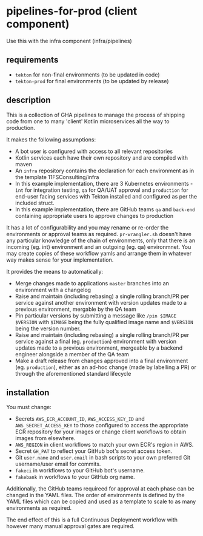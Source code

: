 # pipelines-for-prod (client component)
Use this with the infra component (infra/pipelines)
## requirements
- `tekton` for non-final environments (to be updated in code)
- `tekton-prod` for final environments (to be updated by release)

## description
This is a collection of GHA pipelines to manage the process of shipping code from one to many 'client' Kotlin microservices all the way to production.

It makes the following assumptions:
- A bot user is configured with access to all relevant repositories
- Kotlin services each have their own repository and are compiled with maven
- An `infra` repository contains the declaration for each environment as in the template 11FSConsulting/infra
- In this example implementation, there are 3 Kubernetes environments - `int` for integration testing, `qa` for QA/UAT approval and `production` for end-user facing services with Tekton installed and configured as per the included struct.
- In this example implementation, there are GitHub teams `qa` and `back-end` containing appropriate users to approve changes to production

It has a lot of configurability and you may rename or re-order the environments or approval teams as required. `pr-wrangler.sh` doesn't have any particular knowledge of the chain of environments, only that there is an incoming (eg. int) environment and an outgoing (eg. qa) environmnet. You may create copies of these workflow yamls and arrange them in whatever way makes sense for your implementation.

It provides the means to automatically:
- Merge changes made to applications `master` branches into an environment with a changelog
- Raise and maintain (including rebasing) a single rolling branch/PR per service against another environment with version updates made to a previous environment, mergable by the QA team
- Pin particular versions by submitting a message like `/pin $IMAGE $VERSION` with `$IMAGE` being the fully qualified image name and `$VERSION` being the version number.
- Raise and maintain (including rebasing) a single rolling branch/PR per service against a final (eg. `production`) environment with version updates made to a previous environment, mergeable by a backend engineer alongside a member of the QA team
- Make a draft release from changes approved into a final environment (eg. `production`), either as an ad-hoc change (made by labelling a PR) or through the aforementioned standard lifecycle

## installation
You must change:
- Secrets `AWS_ECR_ACCOUNT_ID`, `AWS_ACCESS_KEY_ID` and `AWS_SECRET_ACCESS_KEY` to those configured to access the appropriate ECR repository for your images or change client workflows to obtain images from elsewhere. 
- `AWS_REGION` in client workflows to match your own ECR's region in AWS.
- Secret `GH_PAT` to reflect your GitHub bot's secret access token.
- Git `user.name` and `user.email` in bash scripts to your own preferred Git username/user email for commits.
- `fakeci` in workflows to your GitHub bot's username.
- `fakebank` in workflows to your GitHub org name.

Additionally, the GitHub teams requireed for approval at each phase can be changed in the YAML files. The order of environments is defined by the YAML files which can be copied and used as a template to scale to as many environments as required.

The end effect of this is a full Continuous Deployment workflow with however many manual approval gates are required. 

